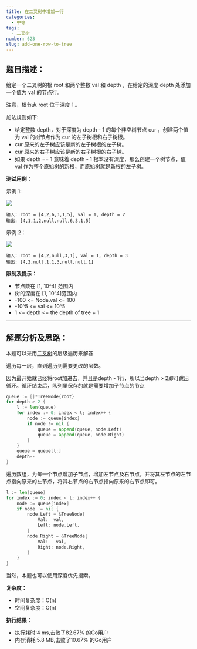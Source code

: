 ```yaml
---
title: 在二叉树中增加一行
categories:
  - 中等
tags:
  - 二叉树
number: 623
slug: add-one-row-to-tree
---
```


## 题目描述：

给定一个二叉树的根 root 和两个整数 val 和 depth ，在给定的深度 depth 处添加一个值为 val 的节点行。

注意，根节点 root 位于深度 1 。

加法规则如下:
- 给定整数 depth，对于深度为 depth - 1 的每个非空树节点 cur ，创建两个值为 val 的树节点作为 cur 的左子树根和右子树根。
- cur 原来的左子树应该是新的左子树根的左子树。
- cur 原来的右子树应该是新的右子树根的右子树。
- 如果 depth == 1 意味着 depth - 1 根本没有深度，那么创建一个树节点，值 val 作为整个原始树的新根，而原始树就是新根的左子树。

**测试用例：**

示例 1:

![](../img/leetcode/623在二叉树中增加一行/addrow-tree.jpg)
```
输入: root = [4,2,6,3,1,5], val = 1, depth = 2
输出: [4,1,1,2,null,null,6,3,1,5]
```

示例 2：

![](../img/leetcode/623在二叉树中增加一行/add2-tree.jpg)
```
输入: root = [4,2,null,3,1], val = 1, depth = 3
输出: [4,2,null,1,1,3,null,null,1]
```
**限制及提示：**
- 节点数在 [1, 10^4] 范围内
- 树的深度在 [1, 10^4]范围内
- -100 <= Node.val <= 100
- -10^5 <= val <= 10^5
- 1 <= depth <= the depth of tree + 1

---
## 解题分析及思路：

本题可以采用[二叉树](../pages/bTree)的层级遍历来解答

遍历每一层，直到遍历到需要更改的层数。

因为最开始就已经将root加进去，并且是depth - 1行，所以当depth > 2即可跳出循环。循环结束后，队列里保存的就是需要增加子节点的节点
```go
queue := []*TreeNode{root}
for depth > 2 {
    l := len(queue)
    for index := 0; index < l; index++ {
        node := queue[index]
        if node != nil {
            queue = append(queue, node.Left)
            queue = append(queue, node.Right)
        }
    }
    queue = queue[l:]
    depth--
}
```

遍历数组，为每一个节点增加子节点，增加左节点及右节点，并将其左节点的左节点指向原来的左节点，将其右节点的右节点指向原来的右节点即可。
```go
l := len(queue)
for index := 0; index < l; index++ {
    node := queue[index]
    if node != nil {
        node.Left = &TreeNode{
            Val:  val,
            Left: node.Left,
        }
        node.Right = &TreeNode{
            Val:   val,
            Right: node.Right,
        }
    }
}
```

当然，本题也可以使用深度优先搜索。

**复杂度：**

- 时间复杂度：O(n)
- 空间复杂度：O(n)

**执行结果：**

- 执行耗时:4 ms,击败了82.67% 的Go用户
- 内存消耗:5.8 MB,击败了10.67% 的Go用户

